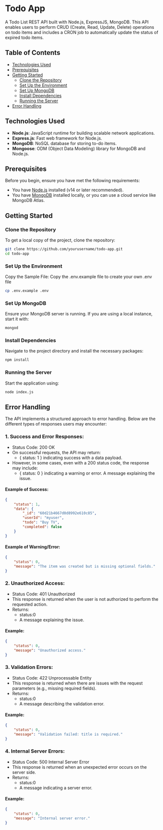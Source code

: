 # Todo App

A Todo List REST API built with Node.js, ExpressJS, MongoDB. This API enables users to perform CRUD (Create, Read, Update, Delete) operations on todo items and includes a CRON job to automatically update the status of expired todo items.

## Table of Contents

- [Technologies Used](#technologies-used)
- [Prerequisites](#prerequisites)
- [Getting Started](#getting-started)
  - [Clone the Repository](#clone-the-repository)
  - [Set Up the Environment](#setup-env)
  - [Set Up MongoDB](#set-up-mongodb)
  - [Install Dependencies](#install-dependencies)
  - [Running the Server](#running-the-server)
- [Error Handling](#error-handling)

## Technologies Used

- **Node.js**: JavaScript runtime for building scalable network applications.
- **Express.js**: Fast web framework for Node.js.
- **MongoDB**: NoSQL database for storing to-do items.
- **Mongoose**: ODM (Object Data Modeling) library for MongoDB and Node.js.

## Prerequisites

Before you begin, ensure you have met the following requirements:

- You have [Node.js](https://nodejs.org/) installed (v14 or later recommended).
- You have [MongoDB](https://www.mongodb.com/) installed locally, or you can use a cloud service like MongoDB Atlas.

## Getting Started

### Clone the Repository

To get a local copy of the project, clone the repository:

```bash
git clone https://github.com/yourusername/todo-app.git
cd todo-app
```

### Set Up the Environment
Copy the Sample File: Copy the .env.example file to create your own .env file
```bash
cp .env.example .env
```
### Set Up MongoDB
Ensure your MongoDB server is running. If you are using a local instance, start it with:
```bash
mongod
```

### Install Dependencies
Navigate to the project directory and install the necessary packages:

```bash
npm install
```


### Running the Server
Start the application using:
```bash
node index.js
```

## Error Handling
The API implements a structured approach to error handling. Below are the different types of responses users may encounter:

### 1. Success and Error Responses:

- Status Code: 200 OK
- On successful requests, the API may return:
  - { status: 1 } indicating success with a data payload.
- However, in some cases, even with a 200 status code, the response may include:
  - { status: 0 } indicating a warning or error.
A message explaining the issue.

#### Example of Success:
```json
{
    "status": 1,
    "data": {
        "_id": "60d21b4667d0d8992e610c85",
        "userId": "myuser",
        "todo": "Buy TV",
        "completed": false
    }
}
```
#### Example of Warning/Error:
```json
{
    "status": 0,
    "message": "The item was created but is missing optional fields."
}
```

### 2. Unauthorized Access:

- Status Code: 401 Unauthorized
- This response is returned when the user is not authorized to perform the requested action.
- Returns:
  - status:0
  - A message explaining the issue.

#### Example:
```json
{
    "status": 0,
    "message": "Unauthorized access."
}
```

### 3. Validation Errors:

- Status Code: 422 Unprocessable Entity
- This response is returned when there are issues with the request parameters (e.g., missing required fields).
- Returns:
  - status:0
  - A message describing the validation error.


#### Example:
```json
{
    "status": 0,
    "message": "Validation failed: title is required."
}
```

### 4. Internal Server Errors:

- Status Code: 500 Internal Server Error
- This response is returned when an unexpected error occurs on the server side.
- Returns:
  - status:0
  - A message indicating a server error.


#### Example:
```json
{
    "status": 0,
    "message": "Internal server error."
}